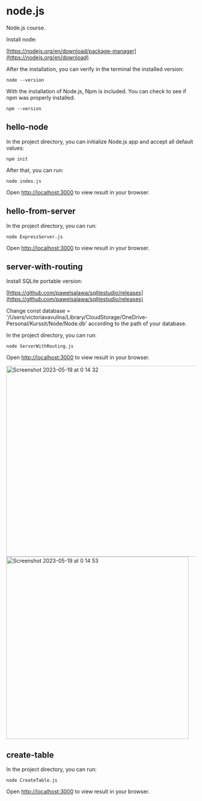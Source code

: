 # node.js
Node.js course.

Install node:

[https://nodejs.org/en/download/package-manager](https://nodejs.org/en/download)

After the installation, you can verify in the terminal the installed version:

	node --version
	
With the installation of Node.js, Npm is included. You can check to see if npm was properly installed:

	npm --version
	
## hello-node

In the project directory, you can initialize Node.js app and accept all default values:

	npm init

After that, you can run:

	node index.js

Open [http://localhost:3000](http://localhost:3000) to view result in your browser.


## hello-from-server

In the project directory, you can run:

	node ExpressServer.js

Open [http://localhost:3000](http://localhost:3000) to view result in your browser.


## server-with-routing

Install SQLite portable version:

[https://github.com/pawelsalawa/sqlitestudio/releases](https://github.com/pawelsalawa/sqlitestudio/releases)

Change const database = '/Users/victoriavavulina/Library/CloudStorage/OneDrive-Personal/Kurssit/Node/Node.db'
according to the path of your database.

In the project directory, you can run:

	node ServerWithRouting.js

Open [http://localhost:3000](http://localhost:3000) to view result in your browser.

<img width="508" alt="Screenshot 2023-05-19 at 0 14 32" src="https://github.com/vickneee/node.js/assets/93821265/0cea6281-c99b-48a2-a08d-8466a0e6d121">

<img width="485" alt="Screenshot 2023-05-19 at 0 14 53" src="https://github.com/vickneee/node.js/assets/93821265/bca1bb99-788b-42b5-9142-0b008a390803">

## create-table

In the project directory, you can run:

	node CreateTable.js

Open [http://localhost:3000](http://localhost:3000) to view result in your browser.

